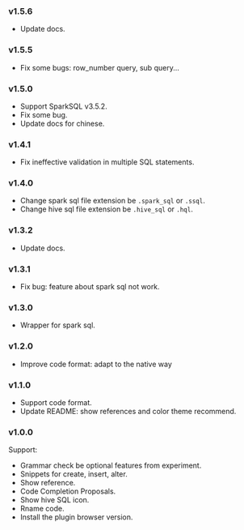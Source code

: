 ### v1.5.6
- Update docs.

### v1.5.5
- Fix some bugs: row_number query, sub query...

### v1.5.0
- Support SparkSQL v3.5.2.
- Fix some bug.
- Update docs for chinese.


### v1.4.1
- Fix ineffective validation in multiple SQL statements.
  
### v1.4.0
- Change spark sql file extension be `.spark_sql` or `.ssql`.
- Change hive sql file extension be `.hive_sql` or `.hql`.
  
### v1.3.2
- Update docs.
  
### v1.3.1
- Fix bug: feature about spark sql not work.
  
### v1.3.0
- Wrapper for spark sql.
  
### v1.2.0
- Improve code format: adapt to the native way
  
### v1.1.0
- Support code format.
- Update README: show references and color theme recommend.
  
### v1.0.0
Support:
- Grammar check be optional features from experiment.
- Snippets for create, insert, alter.
- Show reference.
- Code Completion Proposals.
- Show hive SQL icon.
- Rname code.
- Install the plugin browser version.